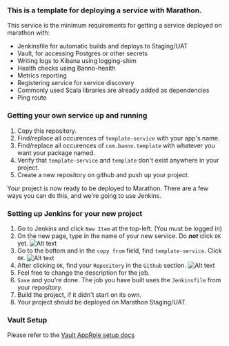 ### This is a template for deploying a service with Marathon.

This service is the minimum requirements for getting a service deployed on marathon with:
- Jenkinsfile for automatic builds and deploys to Staging/UAT
- Vault, for accessing Postgres or other secrets
- Writing logs to Kibana using logging-shim
- Health checks using Banno-health
- Metrics reporting
- Registering service for service discovery
- Commonly used Scala libraries are already added as dependencies
- Ping route

### Getting your own service up and running
1. Copy this repository.
2. Find/replace all occurences of `template-service` with your app's name.
3. Find/replace all occurences of `com.banno.template` with whatever you want your package named.
4. Verify that `template-service` and `template` don't exist anywhere in your project.
5. Create a new repository on github and push up your project.

Your project is now ready to be deployed to Marathon. There are a few ways you can do this, and we're going to use Jenkins.

### Setting up Jenkins for your new project
1. Go to Jenkins and click `New Item` at the top-left. (You must be logged in)
2. On the new page, type in the name of your new service. Do **_not_** click `OK` yet.
![Alt text](https://user-images.githubusercontent.com/3231194/27773261-5332a966-5f3b-11e7-8a51-aea095c9d1c8.png)
3. Go to the bottom and in the `copy from` field, find `template-service`. Click `OK`.
![Alt text](https://user-images.githubusercontent.com/3231194/27773262-533d2594-5f3b-11e7-9b48-e8fc755455e8.png)
4. After clicking `OK`, find your `Repository` in the `Github` section.
![Alt text](https://user-images.githubusercontent.com/3231194/27773258-53307bb4-5f3b-11e7-86d7-c320382ec358.png)
5. Feel free to change the description for the job.
6. `Save` and you're done. The job you have built uses the `Jenkinsfile` from your repository.
7. Build the project, if it didn't start on its own.
8. Your project should be deployed on Marathon Staging/UAT.

### Vault Setup

Please refer to the [Vault AppRole setup docs](https://github.com/Banno/environments/blob/master/docs/vault-app-setup.md)
